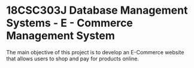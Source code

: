 # 18CSC303J Database Management Systems - E - Commerce Management System

The main objective of this project is to develop an E-Commerce website that allows users to shop and pay for products online.
